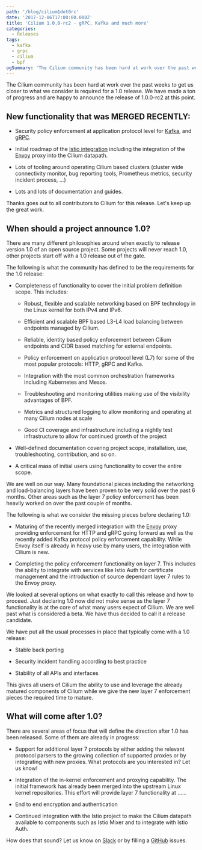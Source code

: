 ```yaml
---
path: '/blog/cilium1dot0rc'
date: '2017-12-06T17:00:00.000Z'
title: 'Cilium 1.0.0-rc2 - gRPC, Kafka and much more'
categories:
  - Releases
tags:
  - kafka
  - grpc
  - cilium
  - bpf
ogSummary: 'The Cilium community has been hard at work over the past weeks to get us closer to what we consider is required for a 1.0 release. We have made a ton of progress and are happy to announce the release of 1.0.0-rc2 at this point.'
---
```


The Cilium community has been hard at work over the past weeks to get us closer to what we consider is required for a 1.0 release. We have made a ton of progress and are happy to announce the release of 1.0.0-rc2 at this point.

## New functionality that was MERGED RECENTLY:

- Security policy enforcement at application protocol level for [Kafka](http://docs.cilium.io/en/v1.0.0-rc2/gettingstarted/kafka/), and [gRPC](/grpc).
- Initial roadmap of the [Istio integration](https://www.cilium.io/blog/istio) including the integration of the [Envoy](https://github.com/envoyproxy/envoy) proxy into the Cilium datapath.

- Lots of tooling around operating Cilium based clusters (cluster wide connectivity monitor, bug reporting tools, Prometheus metrics, security incident process, ...)

- Lots and lots of documentation and guides.

Thanks goes out to all contributors to Cilium for this release. Let's keep up the great work.

## When should a project announce 1.0?

There are many different philosophies around when exactly to release version 1.0 of an open source project. Some projects will never reach 1.0, other projects start off with a 1.0 release out of the gate.

The following is what the community has defined to be the requirements for the 1.0 release:

- Completeness of functionality to cover the initial problem definition scope. This includes:

  - Robust, flexible and scalable networking based on BPF technology in the Linux kernel for both IPv4 and IPv6.

  - Efficient and scalable BPF based L3-L4 load balancing between endpoints managed by Cilium.

  - Reliable, identity based policy enforcement between Cilium endpoints and CIDR based matching for external endpoints.

  - Policy enforcement on application protocol level (L7) for some of the most popular protocols: HTTP, gRPC and Kafka.

  - Integration with the most common orchestration frameworks including Kubernetes and Mesos.

  - Troubleshooting and monitoring utilities making use of the visibility advantages of BPF.

  - Metrics and structured logging to allow monitoring and operating at many Cilium nodes at scale

  - Good CI coverage and infrastructure including a nightly test infrastructure to allow for continued growth of the project

- Well-defined documentation covering project scope, installation, use, troubleshooting, contribution, and so on.

- A critical mass of initial users using functionality to cover the entire scope.

We are well on our way. Many foundational pieces including the networking and load-balancing layers have been proven to be very solid over the past 6 months. Other areas such as the layer 7 policy enforcement has been heavily worked on over the past couple of months.

The following is what we consider the missing pieces before declaring 1.0:

- Maturing of the recently merged integration with the [Envoy](https://github.com/envoyproxy/envoy) proxy providing enforcement for HTTP and gRPC going forward as well as the recently added Kafka protocol policy enforcement capability. While Envoy itself is already in heavy use by many users, the integration with Cilium is new.

- Completing the policy enforcement functionality on layer 7\. This includes the ability to integrate with services like Istio Auth for certificate management and the introduction of source dependant layer 7 rules to the Envoy proxy.

We looked at several options on what exactly to call this release and how to proceed. Just declaring 1.0 now did not make sense as the layer 7 functionality is at the core of what many users expect of Cilium. We are well past what is considered a beta. We have thus decided to call it a release candidate.

We have put all the usual processes in place that typically come with a 1.0 release:

- Stable back porting

- Security incident handling according to best practice

- Stability of all APIs and interfaces

This gives all users of Cilium the ability to use and leverage the already matured components of Cilium while we give the new layer 7 enforcement pieces the required time to mature.

## What will come after 1.0?

There are several areas of focus that will define the direction after 1.0 has been released. Some of them are already in progress:

- Support for additional layer 7 protocols by either adding the relevant protocol parsers to the growing collection of supported proxies or by integrating with new proxies. What protocols are you interested in? Let us know!

- Integration of the in-kernel enforcement and proxying capability. The initial framework has already been merged into the upstream Linux kernel repositories. This effort will provide layer 7 functionality at …...

- End to end encryption and authentication

- Continued integration with the Istio project to make the Cilium datapath available to components such as Istio Mixer and to integrate with Istio Auth.

How does that sound? Let us know on [Slack](https://cilium.herokuapp.com) or by filling a [GitHub](https://github.com/cilium/cilium) issues.
